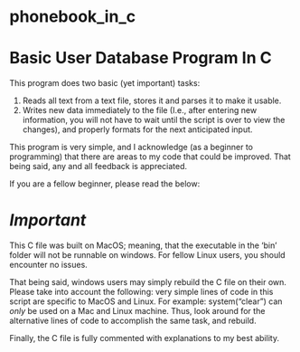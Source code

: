 # phonebook_in_c

# Basic User Database Program In C

This program does two basic (yet important) tasks:

1. Reads all text from a text file, stores it and parses it to make it usable.
2. Writes new data immediately to the file (I.e., after entering new information, you will not have to wait until the script is over to view the changes), and properly formats for the next anticipated input.



This program is very simple, and I acknowledge (as a beginner to programming) that there are areas to my code that could be improved. 
That being said, any and all feedback is appreciated. 

If you are a fellow beginner, please read the below:



# **_Important_**


This C file was built on MacOS; meaning, that the executable in the ‘bin’ folder will not be runnable on windows. For fellow Linux users, you should encounter no issues.

That being said, windows users may simply rebuild the C file on their own. Please take into account the following: very simple lines of code in this script are specific to MacOS and Linux. For example: system(“clear”) can _only_ be used on a Mac and Linux machine. Thus, look around for the alternative lines of code to accomplish the same task, and rebuild.

Finally, the C file is fully commented with explanations to my best ability.



